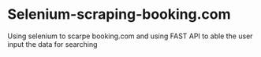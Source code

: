 # Selenium-scraping-booking.com
Using selenium to scarpe booking.com and using FAST API to able the user input the data for searching
